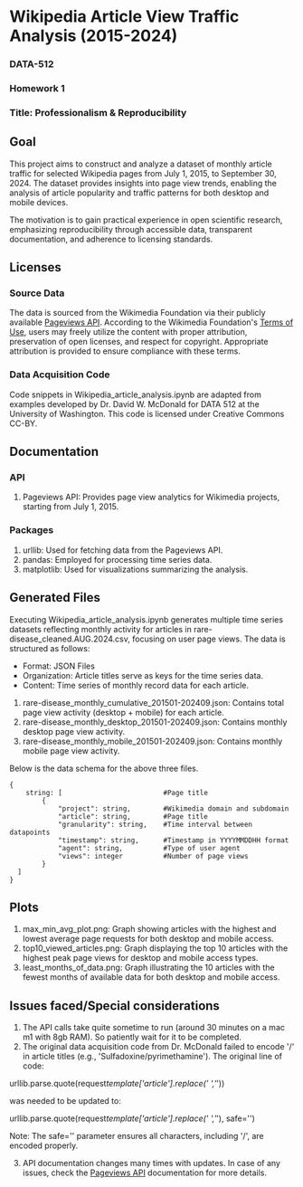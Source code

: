# Wikipedia Article View Traffic Analysis (2015-2024)

### DATA-512

### Homework 1

### Title: Professionalism & Reproducibility

## Goal

This project aims to construct and analyze a dataset of monthly article traffic for selected Wikipedia pages from July 1, 2015, to September 30, 2024. The dataset provides insights into page view trends, enabling the analysis of article popularity and traffic patterns for both desktop and mobile devices.

The motivation is to gain practical experience in open scientific research, emphasizing reproducibility through accessible data, transparent documentation, and adherence to licensing standards.

## Licenses

### Source Data

The data is sourced from the Wikimedia Foundation via their publicly available [Pageviews API](https://doc.wikimedia.org/generated-data-platform/aqs/analytics-api/reference/page-views.html). According to the Wikimedia Foundation's [Terms of Use](https://foundation.wikimedia.org/wiki/Policy:Terms_of_Use), users may freely utilize the content with proper attribution, preservation of open licenses, and respect for copyright. Appropriate attribution is provided to ensure compliance with these terms.

### Data Acquisition Code

Code snippets in Wikipedia_article_analysis.ipynb are adapted from examples developed by Dr. David W. McDonald for DATA 512 at the University of Washington. This code is licensed under Creative Commons CC-BY.

## Documentation

### API

1. Pageviews API: Provides page view analytics for Wikimedia projects, starting from July 1, 2015.

### Packages

1. urllib: Used for fetching data from the Pageviews API.
2. pandas: Employed for processing time series data.
3. matplotlib: Used for visualizations summarizing the analysis.

## Generated Files

Executing Wikipedia_article_analysis.ipynb generates multiple time series datasets reflecting monthly activity for articles in rare-disease_cleaned.AUG.2024.csv, focusing on user page views. The data is structured as follows:

- Format: JSON Files
- Organization: Article titles serve as keys for the time series data.
- Content: Time series of monthly record data for each article.

1. rare-disease_monthly_cumulative_201501-202409.json: Contains total page view activity (desktop + mobile) for each article.
2. rare-disease_monthly_desktop_201501-202409.json: Contains monthly desktop page view activity.
3. rare-disease_monthly_mobile_201501-202409.json: Contains monthly mobile page view activity.

Below is the data schema for the above three files.

```Text
{
    string: [                         #Page title
        {
            "project": string,        #Wikimedia domain and subdomain
            "article": string,        #Page title
            "granularity": string,    #Time interval between datapoints
            "timestamp": string,      #Timestamp in YYYYMMDDHH format
            "agent": string,          #Type of user agent
            "views": integer          #Number of page views
        }
  ]
}
```

## Plots

1. max_min_avg_plot.png: Graph showing articles with the highest and lowest average page requests for both desktop and mobile access.
2. top10_viewed_articles.png: Graph displaying the top 10 articles with the highest peak page views for desktop and mobile access types.
3. least_months_of_data.png: Graph illustrating the 10 articles with the fewest months of available data for both desktop and mobile access.

## Issues faced/Special considerations

1. The API calls take quite sometime to run (around 30 minutes on a mac m1 with 8gb RAM). So patiently wait for it to be completed.
2. The original data acquisition code from Dr. McDonald failed to encode '/' in article titles (e.g., 'Sulfadoxine/pyrimethamine'). The original line of code:


urllib.parse.quote(request*template['article'].replace(' ','*'))

was needed to be updated to:

urllib.parse.quote(request*template['article'].replace(' ','*'), safe='')

Note: The safe='' parameter ensures all characters, including '/', are encoded properly.

3. API documentation changes many times with updates. In case of any issues, check the [Pageviews API](https://doc.wikimedia.org/generated-data-platform/aqs/analytics-api/reference/page-views.html) documentation for more details.
